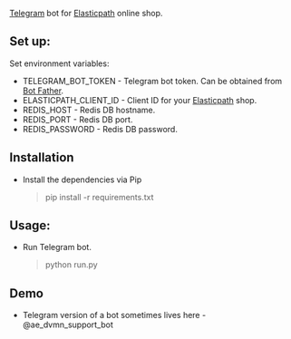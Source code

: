 [Telegram](https://telegram.org/) bot for [Elasticpath](https://elasticpath.com) online shop.

## Set up:
Set environment variables:
* TELEGRAM_BOT_TOKEN - Telegram bot token. Can be obtained from [Bot Father](https://telegram.me/BotFather).
* ELASTICPATH_CLIENT_ID - Client ID for your [Elasticpath](https://dashboard.elasticpath.com/app) shop.
* REDIS_HOST - Redis DB hostname.
* REDIS_PORT - Redis DB port.
* REDIS_PASSWORD - Redis DB password.

## Installation
* Install the dependencies via Pip
    > pip install -r requirements.txt

## Usage:
* Run Telegram bot.
    > python run.py

## Demo
 * Telegram version of a bot sometimes lives here - @ae_dvmn_support_bot